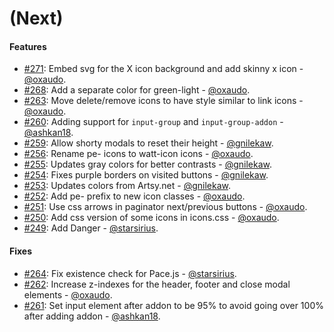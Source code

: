 (Next)
==================

#### Features

* [#271](https://github.com/artsy/watt/pull/271): Embed svg for the X icon background and add skinny x icon - [@oxaudo](https://github.com/oxaudo).
* [#268](https://github.com/artsy/watt/pull/268): Add a separate color for green-light - [@oxaudo](https://github.com/oxaudo).
* [#263](https://github.com/artsy/watt/pull/263): Move delete/remove icons to have style similar to link icons - [@oxaudo](https://github.com/oxaudo).
* [#260](https://github.com/artsy/watt/pull/260): Adding support for `input-group` and `input-group-addon` - [@ashkan18](https://github.com/ashkan18).
* [#259](https://github.com/artsy/watt/pull/259): Allow shorty modals to reset their height - [@gnilekaw](https://github.com/gnilekaw).
* [#256](https://github.com/artsy/watt/pull/256): Rename pe- icons to watt-icon icons - [@oxaudo](https://github.com/oxaudo).
* [#255](https://github.com/artsy/watt/pull/255): Updates gray colors for better contrasts - [@gnilekaw](https://github.com/gnilekaw).
* [#254](https://github.com/artsy/watt/pull/254): Fixes purple borders on visited buttons - [@gnilekaw](https://github.com/gnilekaw).
* [#253](https://github.com/artsy/watt/pull/253): Updates colors from Artsy.net - [@gnilekaw](https://github.com/gnilekaw).
* [#252](https://github.com/artsy/watt/pull/252): Add pe- prefix to new icon classes - [@oxaudo](https://github.com/oxaudo).
* [#251](https://github.com/artsy/watt/pull/251): Use css arrows in paginator next/previous buttons - [@oxaudo](https://github.com/oxaudo).
* [#250](https://github.com/artsy/watt/pull/250): Add css version of some icons in icons.css - [@oxaudo](https://github.com/oxaudo).
* [#249](https://github.com/artsy/watt/pull/249): Add Danger - [@starsirius](https://github.com/starsirius).


#### Fixes

* [#264](https://github.com/artsy/watt/pull/264): Fix existence check for Pace.js - [@starsirius](https://github.com/starsirius).
* [#262](https://github.com/artsy/watt/pull/262): Increase z-indexes for the header, footer and close modal elements - [@oxaudo](https://github.com/oxaudo).
* [#261](https://github.com/artsy/watt/pull/261): Set input element after addon to be 95% to avoid going over 100% after adding addon - [@ashkan18](https://github.com/ashkan18).
